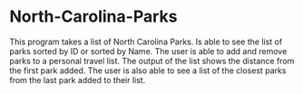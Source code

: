 # North-Carolina-Parks
This program takes a list of North Carolina Parks. Is able to see the list of parks sorted by ID or sorted by Name. The user is able to add and remove parks to a personal travel list. The output of the list shows the distance from the first park added. The user is also able to see a list of the closest parks from the last park added to their list.
